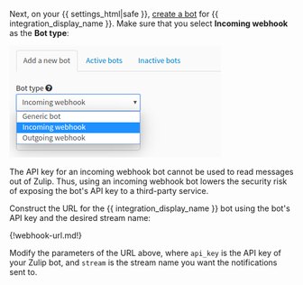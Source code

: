 Next, on your {{ settings_html|safe }},
[create a bot](/help/add-a-bot-or-integration) for
{{ integration_display_name }}. Make sure that you select
**Incoming webhook** as the **Bot type**:

![](/static/images/help/bot_types.png)

The API key for an incoming webhook bot cannot be used to read messages out
of Zulip. Thus, using an incoming webhook bot lowers the security risk of
exposing the bot's API key to a third-party service.

Construct the URL for the {{ integration_display_name }}
bot using the bot's API key and the desired stream name:

{!webhook-url.md!}

Modify the parameters of the URL above, where `api_key` is the API key
of your Zulip bot, and `stream` is the stream name you want the
notifications sent to.
